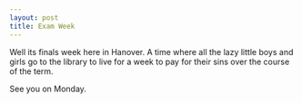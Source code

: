 ```yaml
--- 
layout: post
title: Exam Week
---
```

Well its finals week here in Hanover. A time where all the lazy little boys and girls go to the library to live for a week to pay for their sins over the course of the term.

See you on Monday.
